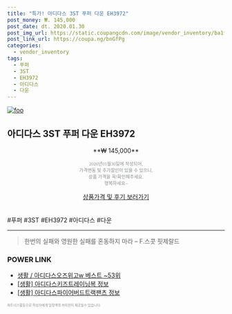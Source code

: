```yaml
--- 
title: "특가! 아디다스 3ST 푸퍼 다운 EH3972" 
post_money: ₩. 145,000 
post_date: dt. 2020.01.30 
post_img_url: https://static.coupangcdn.com/image/vendor_inventory/ba1f/d9c7078a05d1400946b54d91da9d0de733281ce306411daeb432d182897e.jpg 
post_link_url: https://coupa.ng/bnGfPg 
categories: 
  - vendor_inventory 
tags: 
  - 푸퍼 
  - 3ST 
  - EH3972 
  - 아디다스 
  - 다운 
--- 
```

[![foo](https://static.coupangcdn.com/image/vendor_inventory/ba1f/d9c7078a05d1400946b54d91da9d0de733281ce306411daeb432d182897e.jpg)](https://coupa.ng/bnGfPg) 

## 아디다스 3ST 푸퍼 다운 EH3972 
<p style="text-align: center;">**₩ 145,000**</p> 
<p style="text-align: center;"><span style="color: #898c8f; font-family: Georgia,Times,serif; font-size: 0.75em;">2020년01월30일에 작성되어, <br>가격변동 및 추가할인이 있을 수 있으니,<br> 상품 가격을 꼭!확인해주세요.<br>행복하세요~</span> 
</p>	 
<div markdown="0" style="text-align: center;"><a href="https://coupa.ng/bnGfPg" class="btn btn--success">상품가격 및 후기 보러가기</a></div> 
<br><br> 
  #푸퍼 #3ST #EH3972 #아디다스 #다운 
<hr> 

> 한번의 실패와 영원한 실패를 혼동하지 마라  – F.스콧 핏제랄드 


### POWER LINK

* <a href="https://blog.naver.com/santokki14/221780368400" target="_blank">생활 / 아디다스오즈위고w 베스트 ~53위</a>
* <a href="https://blog.naver.com/santokki14/221772254043" target="_blank"> [생활] 아디다스키즈트레이닝복 정보 </a>
* <a href="https://blog.naver.com/santokki14/221766561806" target="_blank"> [생활] 아디다스파이어버드트랙팬츠 정보 </a>

<span style="color: #898c8f; font-family: Georgia,Times,serif; font-size: 0.55em;">파트너스활동으로 작성자에게 일정액의 커미션이 제공될수 있습니다.</span> 
